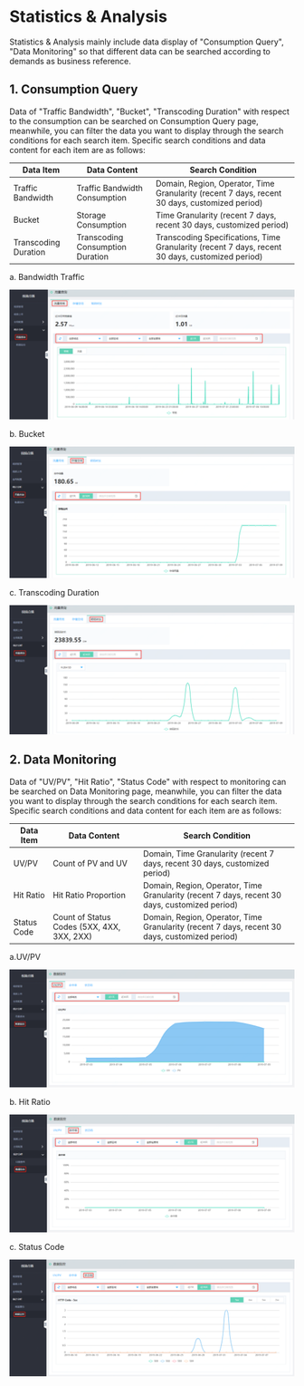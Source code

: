 # Statistics & Analysis

Statistics & Analysis mainly include data display of "Consumption Query", "Data Monitoring" so that different data can be searched according to demands as business reference.

## 1. Consumption Query

Data of "Traffic Bandwidth", "Bucket", "Transcoding Duration" with respect to the consumption can be searched on Consumption Query page, meanwhile, you can filter the data you want to display through the search conditions for each search item. Specific search conditions and data content for each item are as follows:

|Data Item|Data Content|Search Condition|
|-|-|-|
|Traffic Bandwidth|Traffic Bandwidth Consumption|Domain, Region, Operator, Time Granularity (recent 7 days, recent 30 days, customized period)|
|Bucket|Storage Consumption|Time Granularity (recent 7 days, recent 30 days, customized period)|
|Transcoding Duration|Transcoding Consumption Duration|Transcoding Specifications, Time Granularity (recent 7 days, recent 30 days, customized period)|

a. Bandwidth Traffic

![用量查询-带宽流量.png](../../../../image/Video-on-Demand/用量查询-带宽流量.png)

b. Bucket

![用量查询-存储空间.png](../../../../image/Video-on-Demand/用量查询-存储空间.png)

c. Transcoding Duration

![用量查询-转码时长.png](../../../../image/Video-on-Demand/用量查询-转码时长.png)

## 2. Data Monitoring


Data of "UV/PV", "Hit Ratio", "Status Code" with respect to monitoring can be searched on Data Monitoring page, meanwhile, you can filter the data you want to display through the search conditions for each search item. Specific search conditions and data content for each item are as follows:

|Data Item|Data Content|Search Condition|
|-|-|-|
|UV/PV|Count of PV and UV|Domain, Time Granularity (recent 7 days, recent 30 days, customized period)|
|Hit Ratio|Hit Ratio Proportion|Domain, Region, Operator, Time Granularity (recent 7 days, recent 30 days, customized period)|
|Status Code| Count of Status Codes (5XX, 4XX, 3XX, 2XX)|Domain, Region, Operator, Time Granularity (recent 7 days, recent 30 days, customized period)|

a.UV/PV

![数据监控-UV-PV.png](../../../../image/Video-on-Demand/数据监控-UV-PV.png)

b. Hit Ratio

![数据监控-命中率.png](../../../../image/Video-on-Demand/数据监控-命中率.png)

c. Status Code

![数据监控-状态码.png](../../../../image/Video-on-Demand/数据监控-状态码.png)












